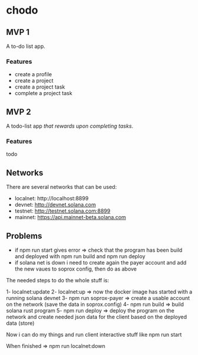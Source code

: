 # chodo

## MVP 1

A to-do list app.

### Features

- create a profile
- create a project
- create a project task
- complete a project task

## MVP 2

A todo-list app _that rewards upon completing tasks_.

### Features

todo

## Networks

There are several networks that can be used:

- localnet: http://localhost:8899
- devnet: http://devnet.solana.com
- testnet: http://testnet.solana.com:8899
- mainnet: https://api.mainnet-beta.solana.com

## Problems

- if npm run start gives error => check that the program has been build and deployed with npm run build and npm run deploy
- if solana net is down i need to create again the payer account and add the new vaues to soprox config, then do as above

The needed steps to do the whole stuff is:

1- localnet:update
2- localnet:up => now the docker image has started with a running solana devnet
3- npm run soprox-payer => create a usable account on the network (save the data in soprox.config)
4- npm run build => build solana rust program
5- npm run deploy => deploy the program on the network and create needed json data for the client based on the deployed data (store)

Now i can do my things and run client interactive stuff like npm run start

When finished => npm run localnet:down
